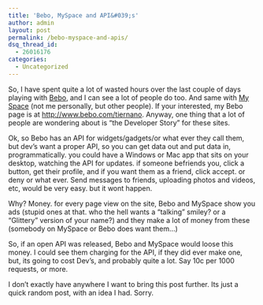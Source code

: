 ```yaml
---
title: 'Bebo, MySpace and API&#039;s'
author: admin
layout: post
permalink: /bebo-myspace-and-apis/
dsq_thread_id:
  - 26016176
categories:
  - Uncategorized
---
```

So, I have spent quite a lot of wasted hours over the last couple of days playing with [Bebo][1], and I can see a lot of people do too. And same with&nbsp;[My Space][2]&nbsp;(not me personally, but other people). If your interested, my Bebo page is at <http://www.bebo.com/tiernano>. Anyway, one thing that a lot of people are wondering about is &#8220;the Developer Story&#8221; for these sites. 

Ok, so Bebo has an API for widgets/gadgets/or what ever they call them, but dev&#8217;s want a proper API, so you can get data out and put data in, programmatically. you could have a Windows or Mac app that sits on your desktop, watching the API for updates. if someone befriends you, click a button, get their profile, and if you want them as a friend, click accept. or deny or what ever. Send messages to friends, uploading photos and videos, etc, would be very easy. but it wont happen.

Why? Money. for every page view on the site, Bebo and MySpace show you ads (stupid ones at that. who the hell&nbsp;wants a &#8220;talking&#8221; smiley? or a &#8220;Glittery&#8221; version of your name?) and they make a lot of money from these (somebody on MySpace or Bebo does want them&#8230;)

So, if an open API was released, Bebo and MySpace would loose this money. I could see them charging for the API, if they did ever make one, but, its going to cost Dev&#8217;s, and probably quite a lot. Say 10c per 1000 requests, or more. 

I don&#8217;t exactly have anywhere I want to bring this post further. Its just a quick random post, with an idea I had. Sorry.</p>

 [1]: http://www.bebo.com
 [2]: http://www.myspace.com